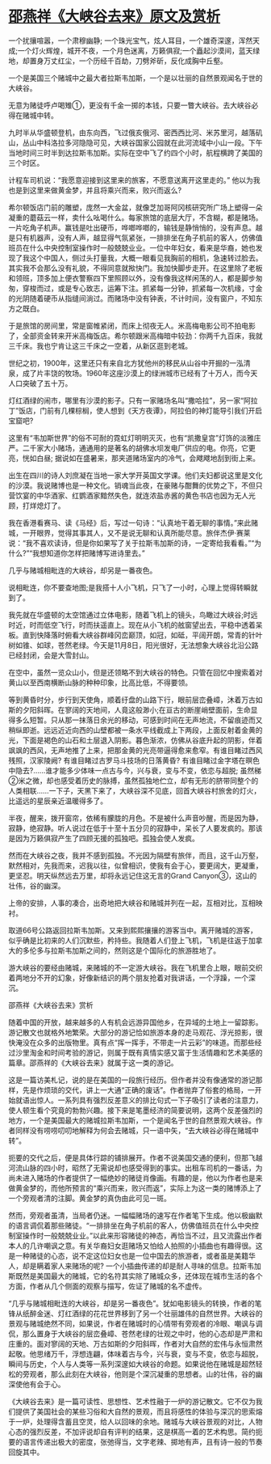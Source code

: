 # [邵燕祥《大峡谷去来》原文及赏析](https://www.vrrw.net/wx/9144.html)

一个扰攘喧嚣，一个肃穆幽静; 一个珠光宝气，炫人耳目，一个雄奇深邃，浑然天成;一个灯火辉煌，城开不夜，一个月色迷离，万籁俱寂;一个矗起沙漠间，蓝天绿地，却置身万丈红尘，一个历经千百劫，刀劈斧斫，反化成胸中丘壑。

一个是美国三个赌城中之最大者拉斯韦加斯，一个是以壮丽的自然景观闻名于世的大峡谷。

无意为赌徒呼卢喝雉①，更没有千金一掷的本钱，只要一瞥大峡谷。去大峡谷必得在赌城中转。

九时半从华盛顿登机，由东向西，飞过俄亥俄河、密西西比河、米苏里河，越落矶山，丛山中科洛拉多河隐隐可见，大峡谷国家公园就在此河流域中小山一段。下午当地时间三时半到达拉斯韦加斯。实际在空中飞了约四个小时，航程横跨了美国的三个时区。

计程车司机说：“我愿意迎接到这里来的旅客，不愿意送离开这里走的。” 他以为我也是到这里来做黄金梦，并且将乘兴而来，败兴而返么?



希尔顿饭店门前的雕塑，庞然一大金盆，就像芝加哥阿冈核研究所广场上塑得一朵凝重的蘑菇云一样，卖什么吆喝什么。每家旅馆的底层大厅，不含糊，都是赌场。一片吃角子机声。赢钱是吐出硬币，哗啷哗啷的，输钱是静悄悄的，没有声息。越是只有机器声，没有人声，越显得气氛紧张，一排排坐在角子机前的客人，仿佛值班员在什么中央控制室操作时一般兢兢业业。一位中年妇女，看来是华裔，她也发现了我这个中国人，侧过头打量我，大概一眼看见我胸前的相机，急速转过脸去。其实我不会那么没有礼貌，不得同意就揿快门。我加快脚步走开。在这里除了老板和领班，顶多加上便衣警察四下里照顾以外，没有像我这样闲荡的人，都是脚步匆匆，穿梭而过，或是专心致志，运筹下注。抓紧每一分钟，抓紧每一次机缘，寸金的光阴随着硬币从指缝间淌过。而赌场中没有钟表，不计时间，没有窗户，不知东方之既白。

于是旅馆的房间里，常是窗帷紧闭，而床上彻夜无人。米高梅电影公司不拍电影了，全部资金转来开米高梅饭店。希尔顿跟米高梅暗中较劲：你两千九百床，我就三千床。我也宁肯让这三千床之一空着，从新区逛到老城。

世纪之初，1900年，这里还只有来自北方犹他州的移民从山谷中开掘的一泓清泉，成了片丰饶的牧场。1960年这座沙漠上的绿洲城市已经有了十万人，而今天人口突破了五十万。

灯红酒绿的闹市，哪里有沙漠的影子。只有一家赌场名叫“撒哈拉”，另一家“阿拉丁”饭店，门前有几棵棕榈，使人想到《天方夜谭》，阿拉伯的神灯能导引我们开启宝窟吧?

这里有“韦加斯世界”的俗不可耐的霓虹灯明明灭灭，也有“凯撒皇宫”灯饰的淡雅庄严。二千家大小赌场，通通用的是著名的胡佛水坝发电厂供应的电。你亮，它更亮，恍如白昼; 据说如在盛暑来，那夹道赌场室内的冷气，会飕飕地刮到街上来。

出生在四川的诗人刘庶凝在当地一家大学开英国文学课。他们夫妇都说这里是文化的沙漠。我说赌博也是一种文化。销魂当此夜，在豪赌与酣舞的优势之下，不但只营饮宴的中华酒家、红鹦酒家黯然失色，就连浓盐赤酱的黄色书店也因为无人光顾，打烊熄灯了。

我在香港看赛马、读《马经》后，写过一句诗：“认真地干着无聊的事情。”来此赌城，一开眼界，觉得其事其人，又不是说无聊和认真所能尽意。旅伴杰伊·赛莱说：“我不喜欢读诗，但是你如果写了关于拉斯韦加斯的诗，一定寄给我看看。”“为什么?”“我想知道你怎样把赌博写进诗里去。”

几乎与赌城相毗连的大峡谷，却另是一番夜色。

说相毗连，你不要查地图;是我搭十人小飞机，只飞了一小时，心理上觉得转瞬就到了。

我先就在华盛顿的太空馆通过立体电影，随着飞机上的镜头，鸟瞰过大峡谷;时远时近，时而低空飞行，时而扶遥直上。现在从小飞机的舷窗望出去，平稳中透着呆板。直到快降落时俯看大峡谷群峰冈峦巅顶，如冠，如砥，平阔开朗，常青的针叶树如锥、如球，苍然老绿。今天是11月8日，阳光很好，无法想象大峡谷北沿公路已经封闭，会是大雪封山。

在空中，虽然一览众山小，但是还领略不到大峡谷的特色。只管在回忆中搜索着对黄山以至西南横断山脉的种种印象，比高比低，不得要领。

等到黄昏时分，步行到天使角，顺着纡盘的山路下行，眼前层峦叠嶂，沐着万古如斯的夕阳斜晖。在寥阔的天地间，人竟这般渺小;在亘古的断崖峭壁面前，生命显得多么短暂。只从那一抹落日余光的移动，可感到时间在无声地流，不留痕迹而又稍纵即逝。远远近近向西的山壁都被一条水平线截成上下两段，上面反射着金黄的光，下面是褐色的山石和土层退入阴影。暮色渐浓，仿佛从谷底升起的阴影，伴着飒飒的西风，无声地推了上来，把那金黄的光亮带逼得愈来愈窄。有谁目睹过西风残照，汉家陵阙? 有谁目睹过古罗马斗技场的日落黄昏? 有谁目睹过金字塔在暝色中隐去?……谁才能多少体味一点古与今，兴与衰，变与不变，依恋与超脱; 虽然稊②米之微，却也感受着历史的脉搏，虽然孤独地伫立，却有无形的脐带同整个的人类相联……一下子，天黑下来了，大峡谷深不见底，回首大峡谷村旅舍的灯火，比遥远的星辰亲近温暖得多了。

半夜，醒来，拨开窗帘，依稀有朦胧的月色。不是被什么声音吵醒，而是因为静，寂静，绝寂静。听人说过在低于十至十五分贝的寂静中，呆长了人要发疯的。那该是因为万籁俱寂产生了四顾无援的孤独吧。孤独会使人发疯。

然而在大峡谷之夜，我并不感到孤独。不光因为隔壁有旅伴，而且，这千山万壑，默然相对，先我而来，迟我以往，似曾相识，使我有会于心，要更阔大，更凝重，更坚忍。明天纵然远去万里，却将永远记住这无言的Grand Canyon③，这山的壮伟，谷的幽深。

上帝的安排，人事的凑合，出奇地把大峡谷和赌城并列在一起，互相对比，互相映衬。

取道66号公路返回拉斯韦加斯。又来到熙熙攘攘的游客当中。离开赌城的游客，似乎确是比初来的人们沉默些，矜持些。我随着人们登上飞机，飞机是往返于加拿大的多伦多与拉斯韦加斯之间的，然则这是个国际化的旅游胜地了。

游大峡谷的要经由赌城，来赌城的不一定游大峡谷。我在飞机里合上眼，眼前交织着两地分不开的幻象，好像新结识的两个朋友抢着对我讲话，一个浮躁，一个深沉。

邵燕祥《大峡谷去来》赏析

随着中国的开放，越来越多的人有机会远游异国他乡，在异域的土地上一留踪影。游记散文也就格外地繁荣。大部分的游记恰如旅游本身的走马观花、浮光掠影，很快淹没在众多的出版物里。真有点“挥一挥手，不带走一片云彩”的味道。而那些经过沙里淘金和时间考验的游记，则属于既有真情实感又富于生活情趣和艺术美感的篇章。邵燕祥的《大峡谷去来》就属于这一类的游记。

这是一篇访美札记，说的是在美国的一段旅行经历。但作者并没有像通常的游记那样，先是作烦琐的交代，讲上一大通“正确的废话”。作者抛弃了俗套的格局，一开始就语出惊人。一系列具有强烈反差意义的排比句式一下子吸引了读者的注意力，使人顿生看个究竟的勃勃兴趣。接下来是笔墨经济的简要说明，这两个反差强烈的地方，一个是美国最大的赌城拉斯韦加斯，一个是闻名于世的自然景观大峡谷。作者同样没有唠唠叨叨地解释为何会去赌城，只一语中矢，“去大峡谷必得在赌城中转”。

扼要的交代之后，便是具体行踪的铺排展开。作者不说美国交通的便利，但那飞越河流山脉的四小时，昭然了无需说却也感受得到的事实。出租车司机的一番话，为尚未进入赌场的作者提供了一幅绝妙的赌徒肖像画。有趣的是，他以为作者也是来做黄金梦的，而他所预言的“乘兴而来，败兴而返”，实际上为这一类的赌博添上了一个旁观者清的注脚。黄金梦的真伪由此可见一斑。

然而，旁观者虽清，当局者仍迷。一幅幅赌场的速写在作者笔下生成。他以极幽默的语言调侃着那些赌徒。“一排排坐在角子机前的客人，仿佛值班员在什么中央控制室操作时一般兢兢业业。”以此来形容赌徒的神态，再恰当不过，且又流露出作者本人的几许嘲讽之意。有关华裔妇女逛赌场又怕给人拍照的小插曲也有趣得很。这是一种赌徒的心态，说不定这位妇女也是一位中国去的旅游者，或者虽是美籍华人，却是瞒着家人来赌场的呢? 一个小插曲传递的却是耐人寻味的信息。拉斯韦加斯既然是美国最大的赌城，它的名符其实除了赌城众多，还体现在城市生活的各个方面，作者从几个侧面的观察与描写，佐证了赌城的名不虚传。

“几乎与赌城相毗连的大峡谷，却是另一番夜色”。犹如电影镜头的转换，作者的笔锋从纸醉金迷、灯红酒绿的花花世界移到了另一个壮丽雄伟的自然世界。大峡谷的景观与赌城绝然不同，如果说，作者在赌城时的心情带有旁观者的冷眼、嘲讽与调侃，那么置身于大峡谷的层峦叠嶂、苍然老绿的壮观之中时，他的心态却是严肃和庄重的。面对寥阔的天地、万古如斯的夕阳斜晖，作者对大自然的宏伟与永恒肃然起敬。他思绪万千，浮想连翩，体味着古与今，兴与衰，变与不变，依恋与超脱，瞬间与历史，个人与人类等一系列深邃如大峡谷的命题。如果说他在赌城是超然轻松的旁观者，那么此刻在大峡谷，他则是个深沉凝重的思想者。山的壮伟，谷的幽深使他有会于心。

《大峡谷去来》是一篇可读性、思想性、艺术性融于一炉的游记散文。它不仅为我们提供了美国社会的某些习俗和大自然的景观，而且将感性的体验与深沉的思索熔于一炉，处理得含蓄且空灵，给人以回味的余地。赌城与大峡谷景观的对比，人物心态的强烈反差，不加评说却自有评判的结果，这是棋高一着的艺术构思。简约扼要的语言传递出极大的密度，张弛得当，文字老辣、掷地有声，且有诗一般的节奏回旋其中。

